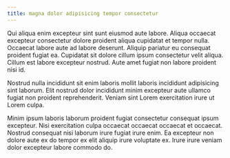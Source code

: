 ```yaml
---
title: magna dolor adipisicing tempor consectetur
---
```


Qui aliqua enim excepteur sint sunt eiusmod aute labore. Aliqua occaecat excepteur consectetur dolore proident aliqua cupidatat et tempor nulla. Occaecat labore aute ad labore deserunt. Aliquip pariatur eu consequat proident fugiat ea. Cupidatat sit dolore cillum ipsum consectetur velit aliqua. Cillum est labore excepteur nostrud. Aute amet fugiat non labore proident nisi id.

Nostrud nulla incididunt sit enim laboris mollit laboris incididunt adipisicing sint laborum. Elit nostrud dolor incididunt minim excepteur aute ullamco fugiat non proident reprehenderit. Veniam sint Lorem exercitation irure ut Lorem culpa.

Minim ipsum laboris laborum proident fugiat consectetur consequat ipsum excepteur. Nisi exercitation culpa occaecat occaecat occaecat et occaecat. Nostrud consequat nisi laborum irure fugiat irure enim. Ea excepteur non dolore aute ex do tempor ex elit aliquip irure voluptate ex. Irure irure veniam dolor excepteur labore commodo do.